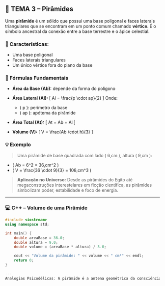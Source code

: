 ## 🔺 TEMA 3 – Pirâmides

Uma **pirâmide** é um sólido que possui uma base poligonal e faces laterais triangulares que se encontram em um ponto comum chamado **vértice**. É o símbolo ancestral da conexão entre a base terrestre e o ápice celestial.

### 🔹 Características:
- Uma base poligonal
- Faces laterais triangulares
- Um único vértice fora do plano da base

### 📐 Fórmulas Fundamentais
- **Área da Base (Ab):** depende da forma do polígono
- **Área Lateral (Al):**
\[ Al = \frac{p \cdot ap}{2} \]
Onde:
  - \( p \): perímetro da base
  - \( ap \): apótema da pirâmide

- **Área Total (At):**
\[ At = Ab + Al \]
- **Volume (V):**
\[ V = \frac{Ab \cdot h}{3} \]

### 💡 Exemplo
> Uma pirâmide de base quadrada com lado \( 6\,cm \), altura \( 9\,cm \):
- \( Ab = 6^2 = 36\,cm^2 \)
- \( V = \frac{36 \cdot 9}{3} = 108\,cm^3 \)

> **Aplicação no Universo:** Desde as pirâmides do Egito até megaconstruções interestelares em ficção científica, as pirâmides simbolizam poder, estabilidade e foco de energia.

---

### 💻 C++ – Volume de uma Pirâmide
```cpp
#include <iostream>
using namespace std;

int main() {
    double areaBase = 36.0;
    double altura = 9.0;
    double volume = (areaBase * altura) / 3.0;

    cout << "Volume da pirâmide: " << volume << " cm³" << endl;
    return 0;
}

---
Analogias Psicodélicas: A pirâmide é a antena geométrica da consciência. Seu vértice aponta para o infinito, canalizando a energia do cosmos para uma base concreta no mundo material.
